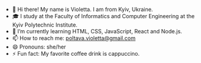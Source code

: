 - 👋 Hi there! My name is Violetta. I am from Kyiv, Ukraine.
- 🎓 I study at the Faculty of Informatics and Computer Engineering at the Kyiv Polytechnic Institute.
- 🌱 I’m currently learning HTML, CSS, JavaScript, React and Node.js.
- 📫 How to reach me: poltava.violetta@gmail.com
- 😄 Pronouns: she/her
- ⚡ Fun fact: My favorite coffee drink is cappuccino.
